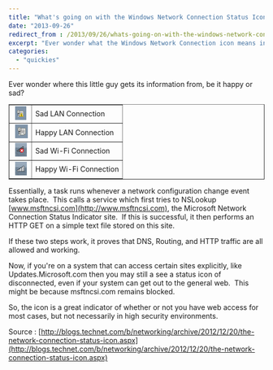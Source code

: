 ```yaml
---
title: "What's going on with the Windows Network Connection Status Icon?"
date: "2013-09-26"
redirect_from : /2013/09/26/whats-going-on-with-the-windows-network-connection-status-icon
excerpt: "Ever wonder what the Windows Network Connection icon means in your status bar?  Read on to find out!"
categories: 
  - "quickies"
---
```


Ever wonder where this little guy gets its information from, be it happy or sad?

<table border="1" cellspacing="0" cellpadding="0"><tbody><tr><td>&nbsp;<img src="../assets/images/2013/09/images/ncsi-11.png" alt="NCSI-1" width="22" height="27"></a></td><td>Sad LAN Connection</td></tr><tr><td>&nbsp;<img src="../assets/images/2013/09/images/ncsi-21.png" alt="NCSI-2" width="25" height="27"></a></td><td>Happy LAN Connection</td></tr><tr><td>&nbsp;<img src="../assets/images/2013/09/images/ncsi-31.png" alt="NCSI-3" width="23" height="27"></a></td><td>Sad Wi-Fi Connection</td></tr><tr><td>&nbsp;<img src="../assets/images/2013/09/images/ncsi-42.png" alt="NCSI-4" width="23" height="27"></a></td><td>Happy Wi-Fi Connection</td></tr></tbody></table>

Essentially, a task runs whenever a network configuration change event takes place.  This calls a service which first tries to NSLookup [www.msftncsi.com](http://www.msftncsi.com), the Microsoft Network Connection Status Indicator site.  If this is successful, it then performs an HTTP GET on a simple text file stored on this site.

If these two steps work, it proves that DNS, Routing, and HTTP traffic are all allowed and working.

Now, if you're on a system that can access certain sites explicitly, like Updates.Microsoft.com then you may still a see a status icon of disconnected, even if your system can get out to the general web.  This might be because msftncsi.com remains blocked.

So, the icon is a great indicator of whether or not you have web access for most cases, but not necessarily in high security environments.

Source : [http://blogs.technet.com/b/networking/archive/2012/12/20/the-network-connection-status-icon.aspx](http://blogs.technet.com/b/networking/archive/2012/12/20/the-network-connection-status-icon.aspx)
